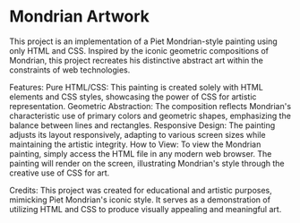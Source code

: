 # Mondrian Artwork
This project is an implementation of a Piet Mondrian-style painting using only HTML and CSS. Inspired by the iconic geometric compositions of Mondrian, this project recreates his distinctive abstract art within the constraints of web technologies.

Features:
Pure HTML/CSS: This painting is created solely with HTML elements and CSS styles, showcasing the power of CSS for artistic representation.
Geometric Abstraction: The composition reflects Mondrian's characteristic use of primary colors and geometric shapes, emphasizing the balance between lines and rectangles.
Responsive Design: The painting adjusts its layout responsively, adapting to various screen sizes while maintaining the artistic integrity.
How to View:
To view the Mondrian painting, simply access the HTML file in any modern web browser. The painting will render on the screen, illustrating Mondrian's style through the creative use of CSS for art.

Credits:
This project was created for educational and artistic purposes, mimicking Piet Mondrian's iconic style. It serves as a demonstration of utilizing HTML and CSS to produce visually appealing and meaningful art.
